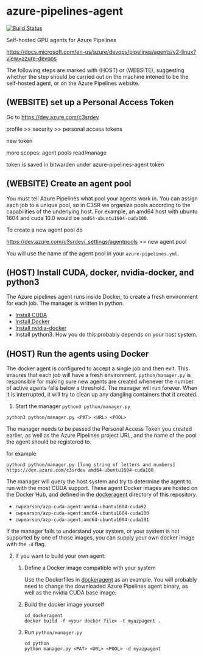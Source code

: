 # azure-pipelines-agent

[![Build Status](https://dev.azure.com/trekinator/trekinator/_apis/build/status/cwpearson.azure-pipelines-agent?branchName=master)](https://dev.azure.com/trekinator/trekinator/_build/latest?definitionId=2&branchName=master)

Self-hosted GPU agents for Azure Pipelines

https://docs.microsoft.com/en-us/azure/devops/pipelines/agents/v2-linux?view=azure-devops

The following steps are marked with (HOST) or (WEBSITE), suggesting whether the step should be carried out on the machine intened to be the self-hosted agent, or on the Azure Pipelines website.

## (WEBSITE) set up a Personal Access Token

Go to https://dev.azure.com/c3srdev

profile >> security >> personal access tokens

new token

more scopes: agent pools read/manage

token is saved in bitwarden under azure-pipelines-agent token

## (WEBSITE) Create an agent pool

You must tell Azure Pipelines what pool your agents work in.
You can assign each job to a unique pool, so in C3SR we organize pools according to the capabilities of the underlying host.
For example, an amd64 host with ubuntu 1604 and cuda 10.0 would be `amd64-ubuntu1604-cuda100`.

To create a new agent pool do

https://dev.azure.com/c3srdev/_settings/agentpools >> new agent pool

You will use the name of the agent pool in your `azure-pipelines.yml`.

## (HOST) Install CUDA, docker, nvidia-docker, and python3

The Azure pipelines agent runs inside Docker, to create a fresh environment for each job.
The manager is written in python.

* [Install CUDA](https://developer.nvidia.com/cuda-downloads)
* [Install Docker](https://docs.docker.com/)
* [Install nvidia-docker](https://github.com/NVIDIA/nvidia-docker)
* Install python3. How you do this probably depends on your host system.


## (HOST) Run the agents using Docker

The docker agent is configured to accept a single job and then exit.
This ensures that each job will have a fresh environment.
`python/manager.py` is responsible for making sure new agents are created whenever the number of active agents falls below a threshold.
The manager will run forever.
When it is interrupted, it will try to clean up any dangling containers that it created.

1. Start the manager `python3 python/manager.py`

```
python3 python/manager.py <PAT> <URL> <POOL>
```

The manager needs to be passed the Personal Access Token you created earlier, as well as the Azure Pipelines project URL, and the name of the pool the agent should be registered to.

for example

```
python3 python/manager.py [long string of letters and numbers] https://dev.azure.com/c3srdev amd64-ubuntu1604-cuda100
```



The manager will query the host system and try to determine the agent to run with the most CUDA support.
These agent Docker images are hosted on the Docker Hub, and defined in the [dockeragent](dockeragent) directory of this repository.
* `cwpearson/azp-cuda-agent:amd64-ubuntu1604-cuda92`
* `cwpearson/azp-cuda-agent:amd64-ubuntu1604-cuda100`
* `cwpearson/azp-cuda-agent:amd64-ubuntu1604-cuda101`


If the manager fails to understand your system, or your system is not supported by one of those images, you can supply your own docker image with the `-d` flag.


2. If you want to build your own agent:
    1. Define a Docker image compatible with your system

        Use the Dockerfiles in [dockeragent](dockeragent) as an example.
        You will probably need to change the downloaded Azure Pipelines agent binary, as well as the nvidia CUDA base image.

    2. Build the docker image yourself

        ```
        cd dockeragent
        docker build -f <your docker file> -t myazpagent .
        ```

    3. Run `python/manager.py`

        ```
        cd python
        python manager.py <PAT> <URL> <POOL> -d myazpagent
        ```
